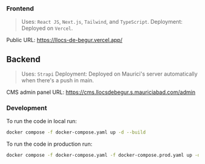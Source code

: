 ### Frontend

> Uses: `React JS`, `Next.js`, `Tailwind`, and `TypeScript`.
> Deployment: Deployed on `Vercel`.

Public URL: <https://llocs-de-begur.vercel.app/>

## Backend

> Uses: `Strapi`
> Deployment: Deployed on Maurici's server automatically when there's a push in main.

CMS admin panel URL: <https://cms.llocsdebegur.s.mauriciabad.com/admin>

### Development

To run the code in local run:

```sh
docker compose -f docker-compose.yaml up -d --build
```

To run the code in production run:

```sh
docker compose -f docker-compose.yaml -f docker-compose.prod.yaml up -d --build
```

